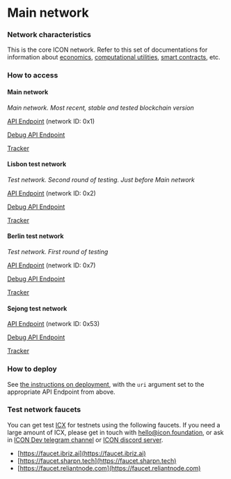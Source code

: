 # Main network

### Network characteristics

This is the core ICON network. Refer to this set of documentations for information about [economics](../../concepts/economics/), [computational utilities](../../concepts/computational-utilities/), [smart contracts](../smart-contracts/), etc.

### How to access

#### Main network

_Main network. Most recent, stable and tested blockchain version_&#x20;

[API Endpoint](https://ctz.solidwallet.io/api/v3) (network ID: 0x1)

[Debug API Endpoint](https://ctz.solidwallet.io/api/v3d)

[Tracker](https://tracker.icon.community)

#### Lisbon test network

_Test network. Second round of testing. Just before Main network_

[API Endpoint](https://lisbon.net.solidwallet.io/api/v3) (network ID: 0x2)

[Debug API Endpoint](https://lisbon.net.solidwallet.io/api/v3d)

[Tracker](https://tracker.lisbon.icon.community)

#### Berlin test network

_Test network. First round of testing_

[API Endpoint](https://berlin.net.solidwallet.io/api/v3) (network ID: 0x7)

[Debug API Endpoint](https://berlin.net.solidwallet.io/api/v3d)

[Tracker](https://tracker.berlin.icon.community)

#### Sejong test network

[API Endpoint](https://sejong.net.solidwallet.io/api/v3) (network ID: 0x53)

[Debug API Endpoint](https://sejong.net.solidwallet.io/api/v3d)

[Tracker](https://sejong.tracker.solidwallet.io)

### How to deploy

See [the instructions on deployment](../smart-contracts/deploying-smart-contracts.md), with the `uri` argument set to the appropriate API Endpoint from above.

### Test network faucets

You can get test [ICX](../../concepts/economics/icx.md) for testnets using the following faucets. If you need a large amount of ICX, please get in touch with [hello@icon.foundation](mailto:hello@icon.foundation), or ask in [ICON Dev telegram channel](https://t.me/icondevs) or [ICON discord server](https://discord.com/invite/7a75Hf3cFm).

* [https://faucet.ibriz.ai](https://faucet.ibriz.ai)
* [https://faucet.sharpn.tech](https://faucet.sharpn.tech)
* [https://faucet.reliantnode.com](https://faucet.reliantnode.com)
